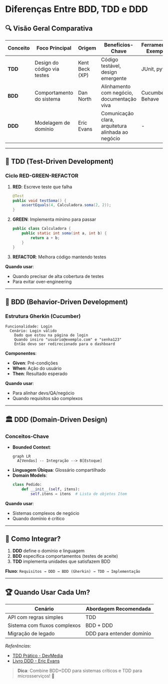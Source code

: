# Diferenças Entre BDD, TDD e DDD

## 🔍 Visão Geral Comparativa

| Conceito | Foco Principal              | Origem         | Benefícios-Chave                                   | Ferramentas Exemplo |
| -------- | --------------------------- | -------------- | -------------------------------------------------- | ------------------- |
| **TDD**  | Design do código via testes | Kent Beck (XP) | Código testável, design emergente                  | JUnit, pytest       |
| **BDD**  | Comportamento do sistema    | Dan North      | Alinhamento com negócio, documentação viva         | Cucumber, Behave    |
| **DDD**  | Modelagem de domínio        | Eric Evans     | Comunicação clara, arquitetura alinhada ao negócio | -                   |

---

## 🧪 TDD (Test-Driven Development)

### Ciclo RED-GREEN-REFACTOR

1. **RED**: Escreve teste que falha
   ```java
   @Test
   public void testSoma() {
       assertEquals(4, Calculadora.soma(2, 2));
   }
   ```
2. **GREEN**: Implementa mínimo para passar
   ```java
   public class Calculadora {
       public static int soma(int a, int b) {
           return a + b;
       }
   }
   ```
3. **REFACTOR**: Melhora código mantendo testes

**Quando usar**:

- Quando precisar de alta cobertura de testes
- Para evitar over-engineering

---

## 📝 BDD (Behavior-Driven Development)

### Estrutura Gherkin (Cucumber)

```gherkin
Funcionalidade: Login
  Cenário: Login válido
    Dado que estou na página de login
    Quando insiro "usuário@exemplo.com" e "senha123"
    Então devo ser redirecionado para o dashboard
```

**Componentes**:

- **Given**: Pré-condições
- **When**: Ação do usuário
- **Then**: Resultado esperado

**Quando usar**:

- Para alinhar devs/QA/negócio
- Quando requisitos são complexos

---

## 🏛️ DDD (Domain-Driven Design)

### Conceitos-Chave

- **Bounded Context**:
  ```mermaid
  graph LR
    A[Vendas] -- Integração --> B[Estoque]
  ```
- **Linguagem Úbiqua**: Glossário compartilhado
- **Domain Models**:
  ```python
  class Pedido:
      def __init__(self, itens):
          self.itens = itens  # Lista de objetos Item
  ```

**Quando usar**:

- Sistemas complexos de negócio
- Quando domínio é crítico

---

## 🔄 Como Integrar?

1. **DDD** define o domínio e linguagem
2. **BDD** especifica comportamentos (testes de aceite)
3. **TDD** implementa unidades que satisfazem BDD

**Fluxo**:
`Requisitos → DDD → BDD (Gherkin) → TDD → Implementação`

---

## 🏆 Quando Usar Cada Um?

| Cenário                      | Abordagem Recomendada     |
| ---------------------------- | ------------------------- |
| API com regras simples       | TDD                       |
| Sistema com fluxos complexos | BDD + DDD                 |
| Migração de legado           | DDD para entender domínio |

_Referências_:

- [TDD Prático - DevMedia](https://www.devmedia.com.br)
- [Livro DDD - Eric Evans](https://domainlanguage.com)

> **Dica**: Combine BDD+DDD para sistemas críticos e TDD para microsserviços! 🚀
